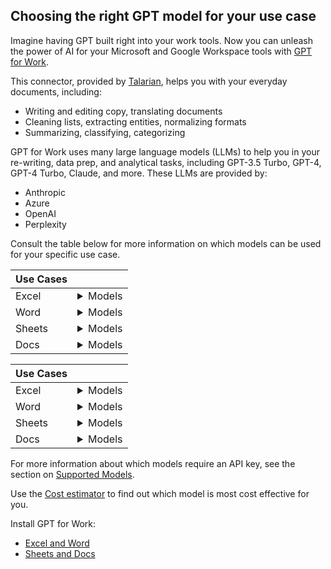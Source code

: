 ## Choosing the right GPT model for your use case

Imagine having GPT built right into your work tools. Now you can unleash the power of AI for your Microsoft and Google Workspace tools with [GPT for Work](https://gptforwork.com/).

This connector, provided by [Talarian](https://talarian.io/), helps you with your everyday documents, including:
- Writing and editing copy, translating documents
- Cleaning lists, extracting entities, normalizing formats
- Summarizing, classifying, categorizing

GPT for Work uses many large language models (LLMs)  to help you in your re-writing, data prep, and analytical tasks, including  GPT-3.5 Turbo, GPT-4, GPT-4 Turbo, Claude, and more. These LLMs are provided by:
- Anthropic
- Azure
- OpenAI
- Perplexity

Consult the table below for more information on which models can be used for your specific use case.

| Use Cases |  |
|-----------|--------|
| Excel     | <details><summary>Models</summary> OpenAI gpt-3.5-turbo (0125) <br> Azure gpt-3.5-turbo (0613) <br> Azure gpt-4 <br> OpenAI gpt-4 <br> OpenAI gpt-4-1106-vision-preview (with GPT_VISION) <br> Azure gpt-4-turbo <br> OpenAI gpt-4-turbo <br> Perplexity sonar-small-online (with GPT_WEB and Web browsing bulk tool) <br> OpenAI text-embedding-ada-002 (with GPT_MATCH)</details> |
| Word      | <details><summary>Models</summary>OpenAI gpt-3.5-turbo (0125) <br> OpenAI gpt-4 <br> OpenAI gpt-4-turbo</details> |
| Sheets    | <details><summary>Models</summary>OpenAI babbage-003 (fine-tuned) <br>  Anthropic claude-3-haiku <br>  Anthropic claude-3-opus <br> Anthropic claude-3-sonnet <br>  OpenAI davinci-002 (fine-tuned) <br>  OpenAI gpt-3.5-turbo (0125) <br>  Azure gpt-3.5-turbo (0613) <br>  OpenAI gpt-3.5-turbo (fine-tuned) <br>  OpenAI gpt-3.5-turbo-instruct <br> Azure gpt-4 <br>  OpenAI gpt-4 <br> OpenAI gpt-4-1106-vision-preview (with GPT_VISION) <br> Azure gpt-4-turbo <br> OpenAI gpt-4-turbo <br> Perplexity sonar-small-online (with GPT_WEB and Web browsing bulk tool) <br> OpenAI text-embedding-ada-002 (with GPT_MATCH)</details> |
| Docs      | <details><summary>Models</summary>Anthropic claude-3-haiku <br> Anthropic claude-3-opus <br> Anthropic claude-3-sonnet <br> OpenAI gpt-3.5-turbo (0125) <br> OpenAI gpt-3.5-turbo-instruct <br> OpenAI gpt-4 <br> OpenAI gpt-4-turbo</details> |



| Use Cases |  |
|-----------|--------|
| Excel     | <details><summary>Models</summary> <summary>OpenAI</summary>gpt-3.5-turbo (0125) <br> gpt-4 <br> gpt-4-1106-vision-preview (with GPT_VISION)  <br> gpt-4-turbo <br> text-embedding-ada-002 (with GPT_MATCH)<summary>Azure</summary>gpt-3.5-turbo (0613) <br> gpt-4  <br> gpt-4-turbo <summary>Perplexity</summary> sonar-small-online (with GPT_WEB and Web browsing bulk tool)</details> |
| Word      | <details><summary>Models</summary>OpenAI gpt-3.5-turbo (0125) <br> OpenAI gpt-4 <br> OpenAI gpt-4-turbo</details> |
| Sheets    | <details><summary>Models</summary>OpenAI babbage-003 (fine-tuned) <br>  Anthropic claude-3-haiku <br>  Anthropic claude-3-opus <br> Anthropic claude-3-sonnet <br>  OpenAI davinci-002 (fine-tuned) <br>  OpenAI gpt-3.5-turbo (0125) <br>  Azure gpt-3.5-turbo (0613) <br>  OpenAI gpt-3.5-turbo (fine-tuned) <br>  OpenAI gpt-3.5-turbo-instruct <br> Azure gpt-4 <br>  OpenAI gpt-4 <br> OpenAI gpt-4-1106-vision-preview (with GPT_VISION) <br> Azure gpt-4-turbo <br> OpenAI gpt-4-turbo <br> Perplexity sonar-small-online (with GPT_WEB and Web browsing bulk tool) <br> OpenAI text-embedding-ada-002 (with GPT_MATCH)</details> |
| Docs      | <details><summary>Models</summary>Anthropic claude-3-haiku <br> Anthropic claude-3-opus <br> Anthropic claude-3-sonnet <br> OpenAI gpt-3.5-turbo (0125) <br> OpenAI gpt-3.5-turbo-instruct <br> OpenAI gpt-4 <br> OpenAI gpt-4-turbo</details> |


<!--
Docusaurus markdown does not support embedded dropdowns or filters within tables. I would suggest using JavaScript (maybe DataTables or React Table) or a Docusaurus plugin to add that functionality to the table.
-->

For more information about which models require an API key, see the section on [Supported Models](https://gptforwork.com/help/supported-models).

Use the [Cost estimator](https://gptforwork.com/help/billing/cost-estimator) to find out which model is most cost effective for you.

Install GPT for Work:
- [Excel and Word](https://pages.store.office.com/addinsinstallpage.aspx?assetid=WA200005502&rs=en-US&correlationId=4218a2d3-0e65-ff74-335b-a1cc93c40d61)
- [Sheets and Docs](https://workspace.google.com/marketplace/app/gpt_for_sheets_and_docs/677318054654)

